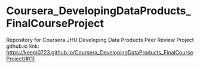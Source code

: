 # Coursera_DevelopingDataProducts_FinalCourseProject
Repository for Coursera JHU Developing Data Products Peer Review Project   
github.io link: https://keem0723.github.io/Coursera_DevelopingDataProducts_FinalCourseProject/#(1)
